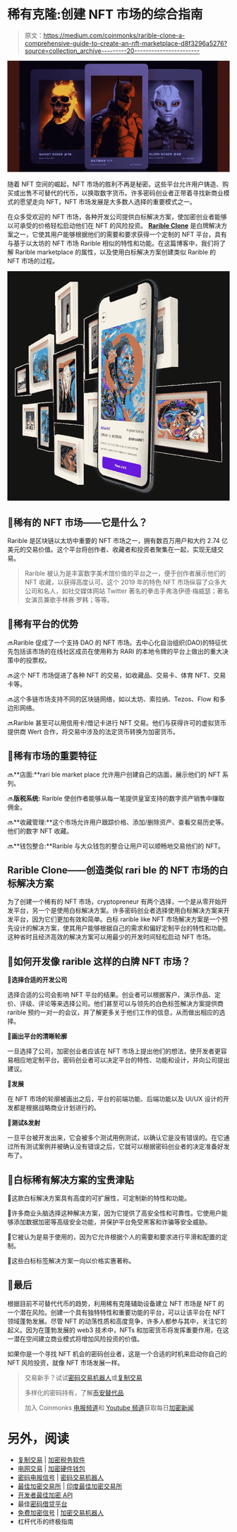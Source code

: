 # 稀有克隆:创建 NFT 市场的综合指南

> 原文：<https://medium.com/coinmonks/rarible-clone-a-comprehensive-guide-to-create-an-nft-marketplace-d8f3296a5276?source=collection_archive---------20----------------------->

![](img/7db9f14499e2346cba0ef25f0c83b11f.png)

随着 NFT 空间的崛起，NFT 市场的胜利不再是秘密。这些平台允许用户铸造、购买或出售不可替代的代币，以换取数字货币。许多密码创业者正带着寻找新商业模式的愿望走向 NFT，NFT 市场发展是大多数人选择的重要模式之一。

在众多受欢迎的 NFT 市场，各种开发公司提供白标解决方案，使加密创业者能够以可承受的价格轻松启动他们在 NFT 的风险投资。 [**Rarible Clone**](https://www.appdupe.com/rarible-clone) 是白牌解决方案之一，它使其用户能够根据他们的需要和要求获得一个定制的 NFT 平台，具有与基于以太坊的 NFT 市场 Rarible 相似的特性和功能。在这篇博客中，我们将了解 Rarible marketplace 的属性，以及使用白标解决方案创建类似 Rarible 的 NFT 市场的过程。

![](img/be5eb31679c33a1bfcba8539be17a2b1.png)

## 📢稀有的 NFT 市场——它是什么？

Rarible 是区块链以太坊中重要的 NFT 市场之一，拥有数百万用户和大约 2.74 亿美元的交易价值。这个平台将创作者、收藏者和投资者聚集在一起，实现无缝交易。

> Rarible 被认为是丰富数字美术馆价值的平台之一，便于创作者展示他们的 NFT 收藏，以获得高度认可。这个 2019 年的特色 NFT 市场纵容了众多大公司和名人，如社交媒体网站 Twitter 著名的拳击手弗洛伊德·梅威瑟；著名女演员兼歌手林赛·罗韩；等等。

## 📢**稀有平台的优势**

🔜Rarible 促成了一个支持 DAO 的 NFT 市场。去中心化自治组织(DAO)的特征优先包括该市场的在线社区成员在使用称为 RARI 的本地令牌的平台上做出的重大决策中的投票权。

🔜这个 NFT 市场促进了各种 NFT 的交易，如收藏品、交易卡、体育 NFT、交易卡等。

🔜这个多链市场支持不同的区块链网络，如以太坊、索拉纳、Tezos、Flow 和多边形网络。

🔜Rarible 甚至可以用信用卡/借记卡进行 NFT 交易。他们与获得许可的虚拟货币提供商 Wert 合作，将交易中涉及的法定货币转换为加密货币。

## 📢**稀有市场的重要特征**

🔜**店面:**rari ble market place 允许用户创建自己的店面，展示他们的 NFT 系列。

🔜**版税系统:** Rarible 使创作者能够从每一笔提供皇室支持的数字资产销售中赚取佣金。

🔜**收藏管理:**这个市场允许用户跟踪价格、添加/删除资产、查看交易历史等。他们的数字 NFT 收藏。

🔜**钱包整合:**Rarible 与大众钱包的整合让用户可以顺畅地交易他们的 NFT。

## **Rarible Clone——创造类似 rari ble 的 NFT 市场的白标解决方案**

为了创建一个稀有的 NFT 市场，cryptopreneur 有两个选择，一个是从零开始开发平台，另一个是使用白标解决方案。许多密码创业者选择使用白标解决方案来开发平台，因为它们更加有效和简单。白标 rarible like NFT 市场解决方案是一个预先设计的解决方案，使其用户能够根据自己的需求和偏好定制平台的特性和功能。这种省时且经济高效的解决方案可以用最少的开发时间轻松启动 NFT 市场。

## 📢**如何开发像 rarible 这样的白牌 NFT 市场？**

🔔**选择合适的开发公司**

选择合适的公司会影响 NFT 平台的结果。创业者可以根据客户、演示作品、定价、评级、评论等来选择公司。他们甚至可以与领先的白色标签解决方案提供商 rarible 预约一对一的会议，并了解更多关于他们工作的信息，从而做出相应的选择。

🔔**画出平台的清晰轮廓**

一旦选择了公司，加密创业者应该在 NFT 市场上提出他们的想法，使开发者更容易相应地定制平台。密码创业者可以决定平台的特性、功能和设计，并向公司提出建议。

🔔**发展**

在 NFT 市场的轮廓被画出之后，平台的前端功能、后端功能以及 UI/UX 设计的开发都是根据战略商业计划进行的。

🔔**测试&发射**

一旦平台被开发出来，它会被多个测试用例测试，以确认它是没有错误的。在它通过所有测试案例并被确认没有错误之后，它就可以根据密码创业者的决定准备好发布了。

## 📢**白标稀有解决方案的宝贵津贴**

🔔这款白标解决方案具有高度的可扩展性，可定制新的特性和功能。

🔔许多商业头脑选择这种解决方案，因为它提供了高安全性和可靠性。它使用户能够添加数据加密等高级安全功能，并保护平台免受黑客和诈骗等安全威胁。

🔔它被认为是易于使用的，因为它允许根据个人的需要和要求进行平滑和配置的定制。

🔔这些白标标签解决方案一向以价格实惠著称。

## 📢**最后**

根据目前不可替代代币的趋势，利用稀有克隆辅助设备建立 NFT 市场是 NFT 的一个潜在风险。创建一个具有独特特性和重要功能的平台，可以让该平台在 NFT 领域蓬勃发展。尽管 NFT 的动荡性质和高度竞争，许多人都参与其中，关注它的起义。因为在蓬勃发展的 web3 技术中，NFTs 和加密货币将发挥重要作用，在这一潜在空间建立商业模式将增加风险投资的价值。

如果你是一个寻找 NFT 机会的密码创业者，这是一个合适的时机来启动你自己的 NFT 风险投资，就像 NFT 市场发展一样。

> 交易新手？试试[密码交易机器人](/coinmonks/crypto-trading-bot-c2ffce8acb2a)或[复制交易](/coinmonks/top-10-crypto-copy-trading-platforms-for-beginners-d0c37c7d698c)
> 
> 多样化的密码持有，了解[币安替代品](https://coincodecap.com/binance-alternatives)
> 
> 加入 Coinmonks [电报频道](https://t.me/coincodecap)和 [Youtube 频道](https://www.youtube.com/c/coinmonks/videos)获取每日[加密新闻](http://coincodecap.com/)

# 另外，阅读

*   [复制交易](/coinmonks/top-10-crypto-copy-trading-platforms-for-beginners-d0c37c7d698c) | [加密税务软件](/coinmonks/crypto-tax-software-ed4b4810e338)
*   [电网交易](https://coincodecap.com/grid-trading) | [加密硬件钱包](/coinmonks/the-best-cryptocurrency-hardware-wallets-of-2020-e28b1c124069)
*   [密码电报信号](/coinmonks/top-3-telegram-channels-for-crypto-traders-in-2021-8385f4411ff4) | [密码交易机器人](/coinmonks/crypto-trading-bot-c2ffce8acb2a)
*   [最佳加密交易所](/coinmonks/crypto-exchange-dd2f9d6f3769) | [印度最佳加密交易所](/coinmonks/bitcoin-exchange-in-india-7f1fe79715c9)
*   [开发者最佳加密 API](/coinmonks/best-crypto-apis-for-developers-5efe3a597a9f)
*   最佳[密码借贷平台](/coinmonks/top-5-crypto-lending-platforms-in-2020-that-you-need-to-know-a1b675cec3fa)
*   [免费加密信号](/coinmonks/free-crypto-signals-48b25e61a8da) | [加密交易机器人](/coinmonks/crypto-trading-bot-c2ffce8acb2a)
*   杠杆代币的终极指南